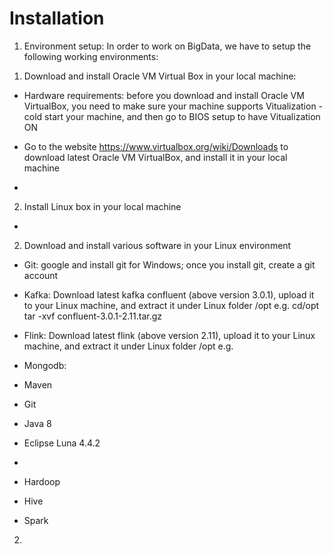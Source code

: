 # Installation

1. Environment setup:
In order to work on BigData, we have to setup the following working environments:

1) Download and install Oracle VM Virtual Box in your local machine:
- Hardware requirements: before you download and install Oracle VM VirtualBox, you need to make sure your machine supports Vitualization - cold start your machine, and then go to BIOS setup to have Vitualization ON

- Go to the website https://www.virtualbox.org/wiki/Downloads to download latest Oracle VM VirtualBox, and install it in your local machine

- 
2) Install Linux box in your local machine
- 

2) Download and install various software in your Linux environment
- Git: google and install git for Windows; once you install git, create a git account
- Kafka:
Download latest kafka confluent (above version 3.0.1), upload it to your Linux machine, and extract it under Linux folder /opt 
e.g. 
cd/opt
tar -xvf confluent-3.0.1-2.11.tar.gz

- Flink:
Download latest flink (above version 2.11), upload it to your Linux machine, and extract it under Linux folder /opt 
e.g. 

- Mongodb:

- Maven
- Git
- Java 8
- Eclipse Luna 4.4.2
- 
- Hardoop
- Hive
- Spark


2. 
